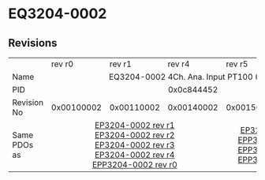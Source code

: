 # EQ3204-0002

## Revisions
<table>
<tr>
<td></td>
<td>rev r0</td>
<td>rev r1</td>
<td>rev r4</td>
<td>rev r5</td>
<td>rev r6</td>
</tr>
<tr>
<td>Name</td>
<td colspan=5 align="center">EQ3204-0002 4Ch. Ana. Input PT100 (RTD)</td>
</tr>
<tr>
<td>PID</td>
<td colspan=5 align="center">0x0c844452</td>
</tr>
<tr>
<td>Revision No</td>
<td>0x00100002</td>
<td>0x00110002</td>
<td>0x00140002</td>
<td>0x00150002</td>
<td>0x00160002</td>
</tr>
<tr>
<td>Same PDOs as</td>
<td colspan=3 align="center"><a href="EP3204-0002.md">EP3204-0002 rev r1</a><br/><a href="EP3204-0002.md">EP3204-0002 rev r2</a><br/><a href="EP3204-0002.md">EP3204-0002 rev r3</a><br/><a href="EP3204-0002.md">EP3204-0002 rev r4</a><br/><a href="EPP3204-0002.md">EPP3204-0002 rev r0</a></td>
<td colspan=2 align="center"><a href="EP3204-0002.md">EP3204-0002 rev r5</a><br/><a href="EPP3204-0002.md">EPP3204-0002 rev r1</a><br/><a href="EPP3204-0002.md">EPP3204-0002 rev r2</a><br/><a href="EPP3204-0002.md">EPP3204-0002 rev r3</a></td>
</tr>
</table>
